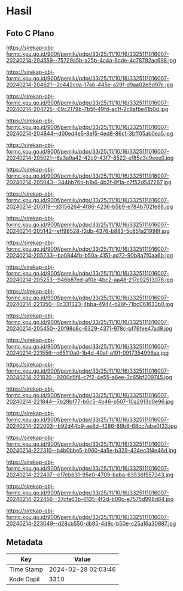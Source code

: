 # Hasil

## Foto C Plano

https://sirekap-obj-formc.kpu.go.id/900f/pemilu/pdpr/33/25/11/10/16/3325111016007-20240214-204559--75729a5b-a25b-4c4a-8cde-4c78792ac698.jpg

https://sirekap-obj-formc.kpu.go.id/900f/pemilu/pdpr/33/25/11/10/16/3325111016007-20240214-204621--2c442cda-17ab-445e-a29f-d9aa02e9d97e.jpg

https://sirekap-obj-formc.kpu.go.id/900f/pemilu/pdpr/33/25/11/10/16/3325111016007-20240214-204725--09c2179b-7b5f-49fd-ac1f-2c8afbe41b0d.jpg

https://sirekap-obj-formc.kpu.go.id/900f/pemilu/pdpr/33/25/11/10/16/3325111016007-20240214-204844--d00ed4e5-8e15-4ed8-86cf-3bff05ab0ea5.jpg

https://sirekap-obj-formc.kpu.go.id/900f/pemilu/pdpr/33/25/11/10/16/3325111016007-20240214-205021--6a3a9a42-42c9-43f7-8522-ef85c3c9eee0.jpg

https://sirekap-obj-formc.kpu.go.id/900f/pemilu/pdpr/33/25/11/10/16/3325111016007-20240214-205043--344bb76b-b1b6-4b2f-8f1a-c7f52d547267.jpg

https://sirekap-obj-formc.kpu.go.id/900f/pemilu/pdpr/33/25/11/10/16/3325111016007-20240214-205119--d3156264-4f86-4236-b5b9-e784b702fe88.jpg

https://sirekap-obj-formc.kpu.go.id/900f/pemilu/pdpr/33/25/11/10/16/3325111016007-20240214-205142--eff98528-f2db-4376-b883-5c851a21998f.jpg

https://sirekap-obj-formc.kpu.go.id/900f/pemilu/pdpr/33/25/11/10/16/3325111016007-20240214-205233--ba0844fb-b50a-4151-ad72-90b8a7f0aa6b.jpg

https://sirekap-obj-formc.kpu.go.id/900f/pemilu/pdpr/33/25/11/10/16/3325111016007-20240214-205253--946b87ed-af0e-4bc2-aa48-217c02513076.jpg

https://sirekap-obj-formc.kpu.go.id/900f/pemilu/pdpr/33/25/11/10/16/3325111016007-20240214-221350--0c331323-4bba-4944-b26f-71bc061633b0.jpg

https://sirekap-obj-formc.kpu.go.id/900f/pemilu/pdpr/33/25/11/10/16/3325111016007-20240214-205450--20f98d8c-6329-4371-978c-bf76fee47ad9.jpg

https://sirekap-obj-formc.kpu.go.id/900f/pemilu/pdpr/33/25/11/10/16/3325111016007-20240214-221556--c65110a0-1b4d-40af-a191-0917354996aa.jpg

https://sirekap-obj-formc.kpu.go.id/900f/pemilu/pdpr/33/25/11/10/16/3325111016007-20240214-221820--9200d5f4-c7f2-4e55-a6ee-3c65bf209745.jpg

https://sirekap-obj-formc.kpu.go.id/900f/pemilu/pdpr/33/25/11/10/16/3325111016007-20240214-221844--7b28bf77-b6c5-4b46-b507-10a2913d0e96.jpg

https://sirekap-obj-formc.kpu.go.id/900f/pemilu/pdpr/33/25/11/10/16/3325111016007-20240214-222003--b92d44b9-ae8d-4286-89b8-68cc7abe0f33.jpg

https://sirekap-obj-formc.kpu.go.id/900f/pemilu/pdpr/33/25/11/10/16/3325111016007-20240214-222310--b4b0bbe5-b960-4a5e-b329-424ec3f4e46d.jpg

https://sirekap-obj-formc.kpu.go.id/900f/pemilu/pdpr/33/25/11/10/16/3325111016007-20240214-222407--c17eb631-95e0-4709-baba-63536f557343.jpg

https://sirekap-obj-formc.kpu.go.id/900f/pemilu/pdpr/33/25/11/10/16/3325111016007-20240214-222456--37cfa63b-6135-4f2d-b00c-e7575d998d64.jpg

https://sirekap-obj-formc.kpu.go.id/900f/pemilu/pdpr/33/25/11/10/16/3325111016007-20240214-223049--d28cb550-db95-4d9c-b50e-c25a16a30887.jpg


## Metadata

| Key        | Value               |
| ---------- | ------------------- |
| Time Stamp | 2024-02-28 02:03:46 |
| Kode Dapil | 3310                |



